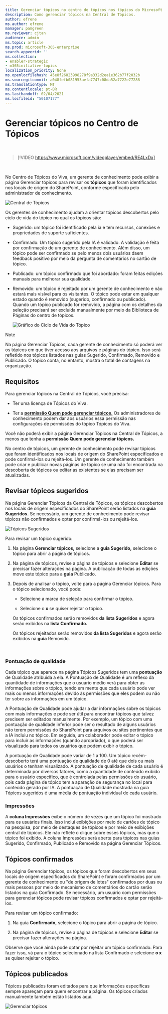 ```yaml
---
title: Gerenciar tópicos no centro de tópicos nos tópicos do Microsoft Viva
description: Como gerenciar tópicos na Central de Tópicos.
author: efrene
ms.author: efrene
manager: pamgreen
ms.reviewer: cjtan
audience: admin
ms.topic: article
ms.prod: microsoft-365-enterprise
search.appverid: ''
ms.collection:
- enabler-strategic
- m365initiative-topics
localization_priority: None
ms.openlocfilehash: 45e8f26823998278f9a332d2ea1e362b77f2032b
ms.sourcegitcommit: a048fefb081953aefa7747c08da52a7722e77288
ms.translationtype: MT
ms.contentlocale: pt-BR
ms.lasthandoff: 02/04/2021
ms.locfileid: "50107177"
---
```

# <a name="manage-topics-in-the-topic-center"></a>Gerenciar tópicos no Centro de Tópicos 

</br>

> [!VIDEO https://www.microsoft.com/videoplayer/embed/RE4LxDx]  

</br>


No Centro de Tópicos do Viva, um gerente de conhecimento pode exibir a página Gerenciar tópicos para revisar os **tópicos** que foram identificados nos locais de origem do SharePoint, conforme especificado pelo administrador de conhecimento.  

   ![Central de Tópicos](../media/knowledge-management/topic-center.png) </br> 



Os gerentes de conhecimento ajudam a orientar tópicos descobertos pelo ciclo de vida do tópico no qual os tópicos são:

- Sugerido: um tópico foi identificado pela ia e tem recursos, conexões e propriedades de suporte suficientes.
- Confirmado: Um tópico sugerido pela IA é validado. A validação é feita por confirmação de um gerente de conhecimento. Além disso, um tópico pode ser confirmado se pelo menos dois usuários daem feedback positivo por meio da pergunta de comentários no cartão de tópico.
- Publicado: um tópico confirmado que foi abordado: foram feitas edições manuais para melhorar sua qualidade.
- Removido: um tópico é rejeitado por um gerente de conhecimento e não estará mais visível para os visitantes. O tópico pode estar em qualquer estado quando é removido (sugerido, confirmado ou publicado). Quando um tópico publicado for removido, a página com os detalhes da seleção precisará ser excluída manualmente por meio da Biblioteca de Páginas do centro de tópicos.

   ![Gráfico do Ciclo de Vida do Tópico](../media/knowledge-management/topic-lifecycle.png) </br> 

> [!Note] 
> Na página Gerenciar Tópicos, cada gerente de conhecimento só poderá ver os tópicos em que tiver acesso aos arquivos e páginas do tópico. Isso será refletido nos tópicos listados nas guias Sugerido, Confirmado, Removido e Publicado. O tópico conta, no entanto, mostra o total de contagens na organização.

## <a name="requirements"></a>Requisitos

Para gerenciar tópicos na Central de Tópicos, você precisa:
- Ter uma licença de Tópicos do Viva.

- Ter a [**permissão Quem pode gerenciar tópicos.**](https://docs.microsoft.com/microsoft-365/knowledge/topic-experiences-user-permissions) Os administradores de conhecimento podem dar aos usuários essa permissão nas configurações de permissões do tópico Tópicos do Viva. 

Você não poderá exibir a página Gerenciar Tópicos na Central de Tópicos, a menos que tenha a **permissão Quem pode gerenciar tópicos.**

No centro de tópicos, um gerente de conhecimento pode revisar tópicos que foram identificados nos locais de origem do SharePoint especificados e pode confirmá-los ou rejeitá-los. Um gerente de conhecimento também pode criar e publicar novas páginas de tópico se uma não foi encontrada na descoberta de tópicos ou editar as existentes se elas precisam ser atualizadas.


## <a name="review-suggested-topics"></a>Revisar tópicos sugeridos

Na página Gerenciar Tópicos da Central de Tópicos, os tópicos descobertos nos locais de origem especificados do SharePoint serão listados na **guia Sugeridos.** Se necessário, um gerente de conhecimento pode revisar tópicos não confirmados e optar por confirmá-los ou rejeitá-los.

   ![Tópicos Sugeridos](../media/knowledge-management/quality-score.png) </br> 

Para revisar um tópico sugerido:

1. Na página **Gerenciar tópicos,** selecione a **guia Sugerido,** selecione o tópico para abrir a página de tópicos.</br>

2. Na página de tópicos, revise a página de tópicos e selecione **Editar** se precisar fazer alterações na página. A publicação de todas as edições move este tópico para a **guia** Publicado.

3. Depois de analisar o tópico, volte para a página Gerenciar tópicos. Para o tópico selecionado, você pode:

   - Selecione a marca de seleção para confirmar o tópico.
    
   - Selecione o **x** se quiser rejeitar o tópico.

    Os tópicos confirmados serão removidos **da lista Sugeridos** e agora serão exibidos na **lista Confirmado.**

    Os tópicos rejeitados serão removidos **da lista Sugeridos** e agora serão exibidos na **guia** Removido.

   </br> 

### <a name="quality-score"></a>Pontuação de qualidade

Cada tópico que aparece na página Tópicos Sugeridos tem uma <b>pontuação</b> de Qualidade atribuída a ela. A Pontuação de Qualidade é um reflexo da quantidade de informações que o usuário médio verá para obter as informações sobre o tópico, tendo em mente que cada usuário pode ver mais ou menos informações devido às permissões que eles podem ou não ter sobre as informações em um tópico. 

A Pontuação de Qualidade pode ajudar a dar informações sobre os tópicos com mais informações e pode ser útil para encontrar tópicos que talvez precisem ser editados manualmente.  Por exemplo, um tópico com uma pontuação de qualidade inferior pode ser o resultado de alguns usuários não terem permissões do SharePoint para arquivos ou sites pertinentes que a IA incluiu no tópico. Em seguida, um colaborador pode editar o tópico para incluir as informações (quando apropriado), o que poderá ser visualizado para todos os usuários que podem exibir o tópico.

A pontuação de Qualidade pode variar de 1 a 100. Um tópico recém-descoberto terá uma pontuação de qualidade de 0 até que dois ou mais usuários o tenham visualizado. A pontuação de qualidade de cada usuário é determinada por diversos fatores, como a quantidade de conteúdo exibido para o usuário específico, que é controlada pelas permissões do usuário, pois cada página de tópico tem a aparação de segurança no local para conteúdo gerado por IA. A pontuação de Qualidade mostrada na guia Tópicos sugeridos é uma média de pontuação individual de cada usuário.

### <a name="impressions"></a>Impressões

A <b>coluna Impressões</b> exibe o número de vezes que um tópico foi mostrado para os usuários finais. Isso inclui exibições por meio de cartões de tópico na pesquisa, por meio de destaques de tópicos e por meio de exibições central de tópicos. Ele não reflete o clique sobre esses tópicos, mas que o tópico foi exibido. A coluna Impressões será aberta para tópicos nas guias Sugerido, Confirmado, Publicado e Removido na página Gerenciar Tópicos.


## <a name="confirmed-topics"></a>Tópicos confirmados

Na página Gerenciar tópicos, os tópicos que foram descobertos em seus locais de origem especificados do SharePoint e foram confirmados por um  gerente de conhecimento ou "de origem de lotes" confirmados por duas ou mais pessoas por meio do mecanismo de comentários do cartão serão listados na guia Confirmado. Se necessário, um usuário com permissões para gerenciar tópicos pode revisar tópicos confirmados e optar por rejeitá-los.

Para revisar um tópico confirmado:

1. Na guia **Confirmado,** selecione o tópico para abrir a página de tópico.</br>

2. Na página de tópicos, revise a página de tópicos e selecione **Editar** se precisar fazer alterações na página.

Observe que você ainda pode optar por rejeitar um tópico confirmado.  Para fazer isso, vá para o tópico selecionado na lista Confirmado e selecione **o x** se quiser rejeitar o tópico.

## <a name="published-topics"></a>Tópicos publicados
Tópicos publicados foram editados para que informações específicas sempre apareçam para quem encontrar a página. Os tópicos criados manualmente também estão listados aqui.

   ![Gerenciar tópicos](../media/knowledge-management/manage-topics-new.png) </br> 





